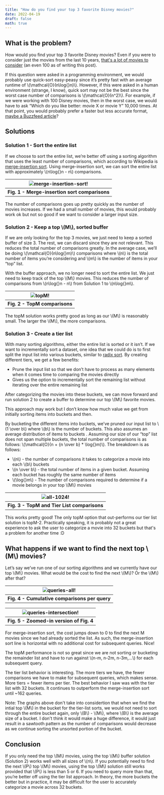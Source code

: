 ```yaml
---
title: "How do you find your top 3 favorite Disney movies?"
date: 2022-04-19
draft: false
math: true
---
```


## What is the problem?

How would you find your top 3 favorite Disney movies? Even if you were to consider just the movies from the last 10 years, [that's a lot of movies to consider](https://en.wikipedia.org/wiki/List_of_Walt_Disney_Pictures_films) (an even 100 as of writing this post).

If this question were asked in a programming environment, we would probably use quick-sort easy-peasy since it’s pretty fast with an average runtime of \\(\mathcal{O}(n\log{}n)\\). However, if this were asked in a human environment (strange, I know), quick sort may not be the best since the worst case number of comparisons is \\(\mathcal{O}(n^2)\\). For example, if we were working with 100 Disney movies, then in the worst case, we would have to ask “Which do you like better: movie X or movie Y” 10,000 times. At that point, you would probably prefer a faster but less accurate format, [maybe a Buzzfeed article](https://www.buzzfeed.com/luisdelvalle/can-we-guess-your-fave-disney-movie)?

## Solutions

### Solution 1 - Sort the entire list

If we choose to sort the entire list, we’re better off using a sorting algorithm that uses the least number of comparisons, which according to Wikipedia is [merge-insertion sort](https://en.wikipedia.org/wiki/Merge-insertion_sort). Using merge-insertion sort, we can sort the entire list with approximately \\(n\log{}n - n\\) comparisons.

| ![merge-insertion-sort!](/images/disney/mergeInsertionSort.png "merge-insertion-sort") |
|:--:|
| **Fig. 1 - Merge-insertion sort comparisons** |

The number of comparisons goes up pretty quickly as the number of movies increases. If we had a small number of movies, this would probably work ok but not so good if we want to consider a larger input size.

### Solution 2 - Keep a top \\(M\\), sorted buffer

If we are only looking for the top 3 movies, we just need to keep a sorted buffer of size 3. The rest, we can discard since they are not relevant. This reduces the total number of comparisons greatly. In the average case, we’ll be doing \\(\mathcal{O}(n\log{}m)\\) comparisons where \\(n\\) is the total number of items you’re considering and \\(m\\) is the number of items in your “top” list.

With the buffer approach, we no longer need to sort the entire list. We just need to keep track of the top \\(M\\) movies. This reduces the number of comparisons from \\(n\log{}n - n\\) from Solution 1 to \\(n\log{}m\\).


| ![topM!](/images/disney/topM.png "topM") |
|:--:|
| **Fig. 2 - TopM comparisons** |

The topM solution works pretty good as long as our \\(M\\) is reasonably small. The larger the \\(M\\), the more comparisons.

### Solution 3 - Create a tier list

With many sorting algorithms, either the entire list is sorted or it isn’t. If we want to incrementally sort a dataset, one idea that we could do is to first split the input list into various buckets, similar to [radix sort](https://en.wikipedia.org/wiki/Radix_sort). By creating different tiers, we get a few benefits:
* Prune the input list so that we don’t have to process as many elements when it comes time to comparing the movies directly
* Gives us the option to incrementally sort the remaining list without iterating over the entire remaining list

After categorizing the movies into these buckets, we can move forward and run solution 2 to create a buffer to determine our top \\(M\\) favorite movies.

This approach may work but I don’t know how much value we get from initially sorting items into buckets and then.

By bucketing the different items into buckets, we’ve pruned our input list to \\(1 \over b\\) where \\(b\\) is the number of buckets. This also assumes an average distribution of items to buckets . Assuming our size of our “top” list does not span multiple buckets, the total number of comparisons is as follows: \\(\mathcal{O}(n + {n \over b} * \log{}m)\\). The breakdown is as follows:

* \\(n\\) - the number of comparisons it takes to categorize a movie into each \\(b\\) buckets
* \\(n \over b\\) - the total number of items in a given bucket. Assuming each bucket has roughly the same number of items
* \\(\log{}m\\) - The number of comparisons required to determine if a movie belongs in your top \\(M\\) movies

| ![all-1024!](/images/disney/all-1024.png "all-1024") |
|:--:|
| **Fig. 3 - TopM and Tier List comparisons** |

This works pretty good! The only topM option that out-performs our tier list solution is topM-2. Practically speaking, it is probably not a great experience to ask the user to categorize a movie into 32 buckets but that's a problem for another time :D

## What happens if we want to find the next top \\(M\\) movies?

Let’s say we’ve run one of our sorting algorithms and we currently have our top \\(M\\) movies. What would be the cost to find the next \\(M\\)? Or the \\(M\\) after that?

| ![queries-all!](/images/disney/queries-all.png "queries-all")  |
|:--:|
| **Fig. 4 - Cumulative comparisons per query** |

| ![queries-intersection!](/images/disney/queries-intersection.png "queries-intersection") |
|:--:|
| **Fig. 5 - Zoomed-in version of Fig. 4** |

For merge-insertion sort, the cost jumps down to 0 to find the next M movies since we had already sorted the list. As such, the merge-insertion sort line is horizontal with no additional cost for subsequent queries. Nice!

The topM performance is not so great since we are not sorting or bucketing the remainder list and have to run against \\(n-m, n-2m, n-3m,...\\) for each subsequent query.

The tier list behavior is interesting. The more tiers we have, the fewer comparisons we have to make for subsequent queries, which makes sense. More tiers = fewer items per tier. The best behavior I saw was with the tier list with 32 buckets. It continues to outperform the merge-insertion sort until ~162 queries.

Note: The graphs above don't take into considertion that when we find the intial top \\(M\\) in the bucket for the tier-list sorts, we would not need to sort through the entire bucket again, only \\(B\\) - \\(M\\), where \\(B\\) is the average size of a bucket. I don't think it would make a huge difference, it would just result in a sawtooth pattern as the number of comparisons would decrease as we continue sorting the unsorted portion of the bucket.

## Conclusion

If you only need the top \\(M\\) movies, using the top \\(M\\) buffer solution (Solution 2) works well with all sizes of \\(n\\). If you potentially need to find the next \\(P\\) top \\(M\\) movies, using the top \\(M\\) solution still works provided that \\(P\\) is less than 5 or 6. If you need to query more than that, you’re better off using the tier list approach. In theory, the more buckets the better but in practice, it may be difficult for the user to accurately categorize a movie across 32 buckets.

